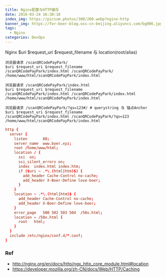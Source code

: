 ```yaml
---
title: Nginx配置与HTTP缓存
date: 2016-03-24 16:30:18
index_img: https://picsum.photos/300/200.webp?nginx-http
banner_img: https://for-boer-blog.oss-cn-beijing.aliyuncs.com/bg006.jpg
tags:
  - Nginx
categories: DevOps
---
```


Nginx $uri $request_uri $request_filename 与 location(root/alias)

<!-- more -->

```
浏览器请求 /scanQRCodePayPark/
$uri $request_uri $request_filename
/scanQRCodePayPark/index.html /scanQRCodePayPark/ /home/www/html/scanQRCodePayPark/index.html

浏览器请求 /scanQRCodePayPark/index.html
$uri $request_uri $request_filename
/scanQRCodePayPark/index.html /scanQRCodePayPark/index.html /home/www/html/scanQRCodePayPark/index.html

浏览器请求 /scanQRCodePayPark/?qs=123#/ # querystring 与 锚点Anchor
$uri $request_uri $request_filename
/scanQRCodePayPark/index.html /scanQRCodePayPark/?qs=123 /home/www/html/scanQRCodePayPark/index.html
```

```conf
http {
  server {
    listen       80;
    server_name  www.boer.xyz;
    root /home/www/html;
    location / {
      ssi  on;
      ssi_silent_errors on;
      index  index.html index.htm;
      if ($uri ~ .*\.(html|htm)$) {
        add_header Cache-Control no-cache;
        add_header X-Boer-Define love-boer;
      }
    }
    location ~ .*\.(html|htm)$ {
      add_header Cache-Control no-cache;
      add_header X-Boer-Define love-boer;
    }
    error_page   500 502 503 504  /50x.html;
    location = /50x.html {
      root   html;
    }
  }
  include /etc/nginx/conf.d/*.conf;
}
```

### Ref
- http://nginx.org/en/docs/http/ngx_http_core_module.html#location
- https://developer.mozilla.org/zh-CN/docs/Web/HTTP/Caching